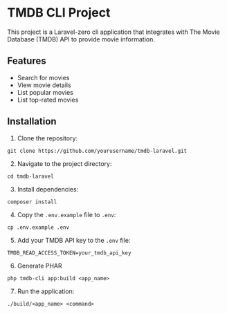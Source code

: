 # TMDB CLI Project

This project is a Laravel-zero cli application that integrates with The Movie Database (TMDB) API to provide movie information.

## Features

- Search for movies
- View movie details
- List popular movies
- List top-rated movies

## Installation

1. Clone the repository:
  ```
  git clone https://github.com/yourusername/tmdb-laravel.git
  ```

2. Navigate to the project directory:
  ```
  cd tmdb-laravel
  ```

3. Install dependencies:
  ```
  composer install
  ```

4. Copy the `.env.example` file to `.env`:
  ```
  cp .env.example .env
  ```

5. Add your TMDB API key to the `.env` file:
  ```
  TMDB_READ_ACCESS_TOKEN=your_tmdb_api_key
  ```
6. Generate PHAR 
  ```
  php tmdb-cli app:build <app_name>
  ```
7. Run the application:
  ```
  ./build/<app_name> <command>
  ```